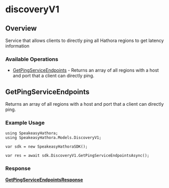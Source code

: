 # discoveryV1

## Overview

Service that allows clients to directly ping all Hathora regions to get latency information

### Available Operations

* [GetPingServiceEndpoints](#getpingserviceendpoints) - Returns an array of all regions with a host and port that a client can directly ping.

## GetPingServiceEndpoints

Returns an array of all regions with a host and port that a client can directly ping.

### Example Usage

```unity
using SpeakeasyHathora;
using SpeakeasyHathora.Models.DiscoveryV1;

var sdk = new SpeakeasyHathoraSDK();

var res = await sdk.DiscoveryV1.GetPingServiceEndpointsAsync();
```


### Response

**[GetPingServiceEndpointsResponse](../../Models/DiscoveryV1/GetPingServiceEndpointsResponse.md)**

